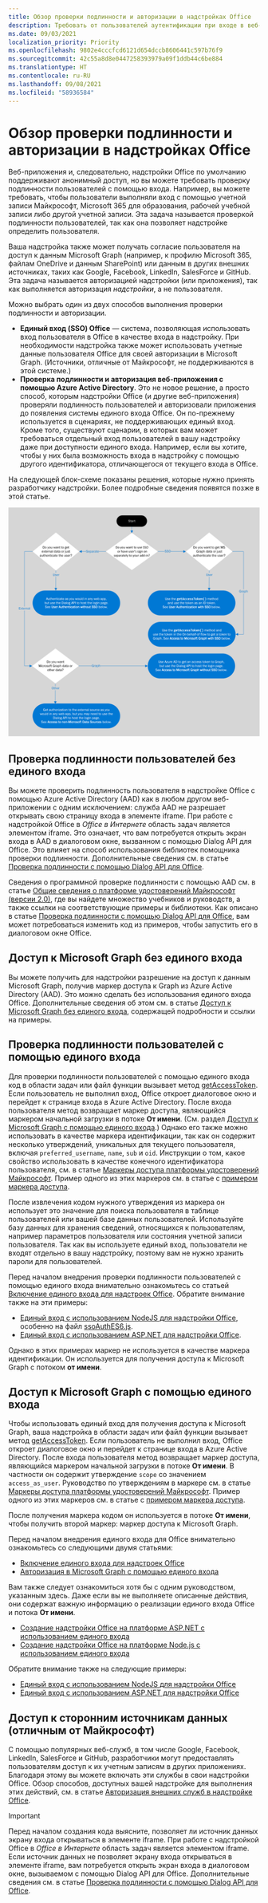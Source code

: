 ```yaml
---
title: Обзор проверки подлинности и авторизации в надстройках Office
description: Требовать от пользователей аутентификации при входе в веб-приложения и надстройки Office.
ms.date: 09/03/2021
localization_priority: Priority
ms.openlocfilehash: 9802e4cccfcd6121d654dccb8606441c597b76f9
ms.sourcegitcommit: 42c55a8d8e0447258393979a09f1ddb44c6be884
ms.translationtype: HT
ms.contentlocale: ru-RU
ms.lasthandoff: 09/08/2021
ms.locfileid: "58936584"
---
```

# <a name="overview-of-authentication-and-authorization-in-office-add-ins"></a>Обзор проверки подлинности и авторизации в надстройках Office

Веб-приложения и, следовательно, надстройки Office по умолчанию поддерживают анонимный доступ, но вы можете требовать проверку подлинности пользователей с помощью входа. Например, вы можете требовать, чтобы пользователи выполняли вход с помощью учетной записи Майкрософт, Microsoft 365 для образования, рабочей учебной записи либо другой учетной записи. Эта задача называется проверкой подлинности пользователей, так как она позволяет надстройке определить пользователя.

Ваша надстройка также может получать согласие пользователя на доступ к данным Microsoft Graph (например, к профилю Microsoft 365, файлам OneDrive и данным SharePoint) или данным в других внешних источниках, таких как Google, Facebook, LinkedIn, SalesForce и GitHub. Эта задача называется авторизацией надстройки (или приложения), так как выполняется авторизация *надстройки*, а не пользователя.

Можно выбрать один из двух способов выполнения проверки подлинности и авторизации.

- **Единый вход (SSO) Office** — система, позволяющая использовать вход пользователя в Office в качестве входа в надстройку. При необходимости надстройка также может использовать учетные данные пользователя Office для своей авторизации в Microsoft Graph. (Источники, отличные от Майкрософт, не поддерживаются в этой системе.)
- **Проверка подлинности и авторизация веб-приложения с помощью Azure Active Directory**. Это не новое решение, а просто способ, которым надстройки Office (и другие веб-приложения) проверяли подлинность пользователей и авторизовали приложения до появления системы единого входа Office. Он по-прежнему используется в сценариях, не поддерживающих единый вход. Кроме того, существуют сценарии, в которых вам может требоваться отдельный вход пользователей в вашу надстройку даже при доступности единого входа. Например, если вы хотите, чтобы у них была возможность входа в надстройку с помощью другого идентификатора, отличающегося от текущего входа в Office.

На следующей блок-схеме показаны решения, которые нужно принять разработчику надстройки. Более подробные сведения появятся позже в этой статье.

![Изображение с блок-схемой решений для включения проверки подлинности и авторизации в надстройках Office.](../images/authflowchart.png)

## <a name="user-authentication-without-sso"></a>Проверка подлинности пользователей без единого входа

Вы можете проверить подлинность пользователя в надстройке Office с помощью Azure Active Directory (AAD) как в любом другом веб-приложении с одним исключением: служба AAD не разрешает открывать свою страницу входа в элементе iframe. При работе с надстройкой Office в *Office в Интернете* область задач является элементом iframe. Это означает, что вам потребуется открыть экран входа в AAD в диалоговом окне, вызванном с помощью Dialog API для Office. Это влияет на способ использования библиотек помощника проверки подлинности. Дополнительные сведения см. в статье [Проверка подлинности с помощью Dialog API для Office](auth-with-office-dialog-api.md).

Сведения о программной проверке подлинности с помощью AAD см. в статье [Общие сведения о платформе удостоверений Майкрософт (версии 2.0)](/azure/active-directory/develop/v2-overview), где вы найдете множество учебников и руководств, а также ссылки на соответствующие примеры и библиотеки. Как описано в статье [Проверка подлинности с помощью Dialog API для Office](auth-with-office-dialog-api.md), вам может потребоваться изменить код из примеров, чтобы запустить его в диалоговом окне Office.

## <a name="access-to-microsoft-graph-without-sso"></a>Доступ к Microsoft Graph без единого входа

Вы можете получить для надстройки разрешение на доступ к данным Microsoft Graph, получив маркер доступа к Graph из Azure Active Directory (AAD). Это можно сделать без использования единого входа Office. Дополнительные сведения об этом см. в статье [Доступ к Microsoft Graph без единого входа](authorize-to-microsoft-graph-without-sso.md), содержащей подробности и ссылки на примеры.

## <a name="user-authentication-with-sso"></a>Проверка подлинности пользователей с помощью единого входа

Для проверки подлинности пользователей с помощью единого входа код в области задач или файл функции вызывает метод [getAccessToken](/javascript/api/office-runtime/officeruntime.auth#getAccessToken_options_). Если пользователь не выполнил вход, Office откроет диалоговое окно и перейдет к странице входа в Azure Active Directory. После входа пользователя метод возвращает маркер доступа, являющийся маркером начальной загрузки в потоке **От имени**. (См. раздел [Доступ к Microsoft Graph с помощью единого входа](#access-to-microsoft-graph-with-sso).) Однако его также можно использовать в качестве маркера идентификации, так как он содержит несколько утверждений, уникальных для текущего пользователя, включая `preferred_username`, `name`, `sub` и `oid`. Инструкции о том, какое свойство использовать в качестве конечного идентификатора пользователя, см. в статье [Маркеры доступа платформы удостоверений Майкрософт](/azure/active-directory/develop/access-tokens#payload-claims). Пример одного из этих маркеров см. в статье с [примером маркера доступа](sso-in-office-add-ins.md#example-access-token).

После извлечения кодом нужного утверждения из маркера он использует это значение для поиска пользователя в таблице пользователей или вашей базе данных пользователей. Используйте базу данных для хранения сведений, относящихся к пользователям, например параметров пользователя или состояния учетной записи пользователя. Так как вы используете единый вход, пользователи не входят отдельно в вашу надстройку, поэтому вам не нужно хранить пароли для пользователей.

Перед началом внедрения проверки подлинности пользователей с помощью единого входа внимательно ознакомьтесь со статьей [Включение единого входа для надстроек Office](sso-in-office-add-ins.md). Обратите внимание также на эти примеры:

- [Единый вход с использованием NodeJS для надстройки Office](https://github.com/OfficeDev/PnP-OfficeAddins/tree/main/Samples/auth/Office-Add-in-NodeJS-SSO), особенно на файл [ssoAuthES6.js](https://github.com/OfficeDev/PnP-OfficeAddins/tree/main/Samples/auth/Office-Add-in-NodeJS-SSO/Complete/public/javascripts/ssoAuthES6.js).
- [Единый вход с использованием ASP.NET для надстройки Office](https://github.com/OfficeDev/PnP-OfficeAddins/tree/main/Samples/auth/Office-Add-in-ASPNET-SSO).

Однако в этих примерах маркер не используется в качестве маркера идентификации. Он используется для получения доступа к Microsoft Graph с потоком **от имени**.

## <a name="access-to-microsoft-graph-with-sso"></a>Доступ к Microsoft Graph с помощью единого входа

Чтобы использовать единый вход для получения доступа к Microsoft Graph, ваша надстройка в области задач или файл функции вызывает метод [getAccessToken](/javascript/api/office-runtime/officeruntime.auth#getAccessToken_options_). Если пользователь не выполнил вход, Office откроет диалоговое окно и перейдет к странице входа в Azure Active Directory. После входа пользователя метод возвращает маркер доступа, являющийся маркером начальной загрузки в потоке **От имени**. В частности он содержит утверждение `scope` со значением `access_as_user`. Руководство по утверждениям в маркере см. в статье [Маркеры доступа платформы удостоверений Майкрософт](/azure/active-directory/develop/access-tokens#payload-claims). Пример одного из этих маркеров см. в статье с [примером маркера доступа](sso-in-office-add-ins.md#example-access-token).

После получения маркера кодом он используется в потоке **От имени**, чтобы получить второй маркер: маркер доступа к Microsoft Graph.

Перед началом внедрения единого входа для Office внимательно ознакомьтесь со следующими двумя статьями:

- [Включение единого входа для надстроек Office](sso-in-office-add-ins.md)
- [Авторизация в Microsoft Graph с помощью единого входа](authorize-to-microsoft-graph.md)

Вам также следует ознакомиться хотя бы с одним руководством, указанным здесь. Даже если вы не выполняете описанные действия, они содержат важную информацию о реализации единого входа Office и потока **От имени**.

- [Создание надстройки Office на платформе ASP.NET с использованием единого входа](create-sso-office-add-ins-aspnet.md)
- [Создание надстройки Office на платформе Node.js с использованием единого входа](create-sso-office-add-ins-nodejs.md)

Обратите внимание также на следующие примеры:

- [Единый вход с использованием NodeJS для надстройки Office](https://github.com/OfficeDev/PnP-OfficeAddins/tree/main/Samples/auth/Office-Add-in-NodeJS-SSO)
- [Единый вход с использованием ASP.NET для надстройки Office](https://github.com/OfficeDev/PnP-OfficeAddins/tree/main/Samples/auth/Office-Add-in-ASPNET-SSO)

## <a name="access-to-non-microsoft-data-sources"></a>Доступ к сторонним источникам данных (отличным от Майкрософт)

С помощью популярных веб-служб, в том числе Google, Facebook, LinkedIn, SalesForce и GitHub, разработчики могут предоставлять пользователям доступ к их учетным записям в других приложениях. Благодаря этому вы можете включать эти службы в свои надстройки Office. Обзор способов, доступных вашей надстройке для выполнения этих действий, см. в статье [Авторизация внешних служб в надстройке Office](auth-external-add-ins.md).

> [!IMPORTANT]
> Перед началом создания кода выясните, позволяет ли источник данных экрану входа открываться в элементе iframe. При работе с надстройкой Office в *Office в Интернете* область задач является элементом iframe. Если источник данных не позволяет экрану входа открываться в элементе iframe, вам потребуется открыть экран входа в диалоговом окне, вызываемом с помощью Dialog API для Office. Дополнительные сведения см. в статье [Проверка подлинности с помощью Dialog API для Office](auth-with-office-dialog-api.md).
